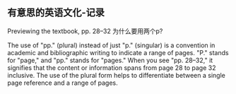 ## 有意思的英语文化-记录

Previewing the textbook, pp. 28–32  为什么要用两个p?

The use of "pp." (plural) instead of just "p." (singular) is a convention in academic and bibliographic writing to indicate a range of pages. "P." stands for "page," and "pp." stands for "pages." When you see "pp. 28–32," it signifies that the content or information spans from page 28 to page 32 inclusive. The use of the plural form helps to differentiate between a single page reference and a range of pages.